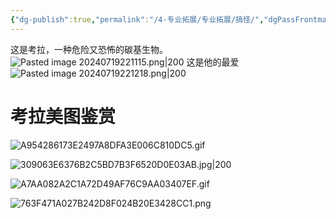 ```yaml
---
{"dg-publish":true,"permalink":"/4-专业拓展/专业拓展/搞怪/","dgPassFrontmatter":true,"noteIcon":"","created":"2024-07-19T22:11:08.595+08:00","updated":"2024-07-19T22:20:43.583+08:00"}
---
```


这是考拉，一种危险又恐怖的碳基生物。
![Pasted image 20240719221115.png|200](/img/user/%E9%99%84%E4%BB%B6/Pasted%20image%2020240719221115.png)
这是他的最爱
![Pasted image 20240719221218.png|200](/img/user/%E9%99%84%E4%BB%B6/Pasted%20image%2020240719221218.png)

# 考拉美图鉴赏
![A954286173E2497A8DFA3E006C810DC5.gif](/img/user/%E9%99%84%E4%BB%B6/A954286173E2497A8DFA3E006C810DC5.gif)

![309063E6376B2C5BD7B3F6520D0E03AB.jpg|200](/img/user/%E9%99%84%E4%BB%B6/309063E6376B2C5BD7B3F6520D0E03AB.jpg)

![A7AA082A2C1A72D49AF76C9AA03407EF.gif](/img/user/%E9%99%84%E4%BB%B6/A7AA082A2C1A72D49AF76C9AA03407EF.gif)

![763F471A027B242D8F024B20E3428CC1.png](/img/user/%E9%99%84%E4%BB%B6/763F471A027B242D8F024B20E3428CC1.png)